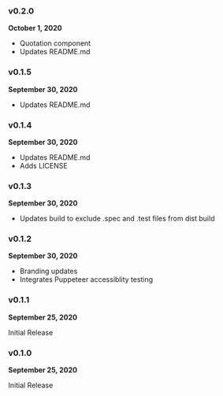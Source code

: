 ### v0.2.0

**October 1, 2020**

- Quotation component
- Updates README.md

### v0.1.5

**September 30, 2020**

- Updates README.md

### v0.1.4

**September 30, 2020**

- Updates README.md
- Adds LICENSE

### v0.1.3

**September 30, 2020**

- Updates build to exclude .spec and .test files from dist build

### v0.1.2

**September 30, 2020**

- Branding updates
- Integrates Puppeteer accessiblity testing

### v0.1.1

**September 25, 2020**

Initial Release

### v0.1.0

**September 25, 2020**

Initial Release
